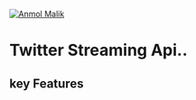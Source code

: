 <a href="http://anmolmalik.me"><img src="https://www.google.co.in/url?sa=i&rct=j&q=&esrc=s&source=images&cd=&cad=rja&uact=8&ved=2ahUKEwiU5t783P7dAhVLWysKHXatB0QQjRx6BAgBEAU&url=https%3A%2F%2Fgetsmartworkspaces.com%2Fcommunication%2Fcreating-click-tweet-links-content%2F&psig=AOvVaw2CbYaUBTXg5NIZMxfdKYUL&ust=1539358915210748" title="Anmol malik" alt="Anmol Malik"></a>

# Twitter Streaming Api..
## key Features
